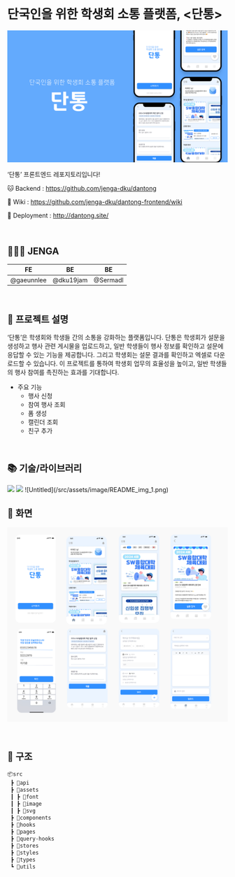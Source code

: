 # 단국인을 위한 학생회 소통 플랫폼, <단통>

![Untitled](/src/assets/image/README_img_0.png)

‘단통’ 프론트엔드 레포지토리입니다!

🐱 Backend : https://github.com/jenga-dku/dantong

📙 Wiki : https://github.com/jenga-dku/dantong-frontend/wiki

🔗 Deployment : http://dantong.site/

<br/>

## 🧑🏻‍💻 JENGA

| FE         | BE        | BE       |
| ---------- | --------- | -------- |
| @gaeunnlee | @dku19jam | @Sermadl |

<br/>

## 📢 프로젝트 설명

‘단통’은 학생회와 학생들 간의 소통을 강화하는 플랫폼입니다. 단통은 학생회가 설문을 생성하고 행사 관련 게시물을 업로드하고, 일반 학생들이 행사 정보를 확인하고 설문에 응답할 수 있는 기능을 제공합니다. 그리고 학생회는 설문 결과를 확인하고 엑셀로 다운로드할 수 있습니다. 이 프로젝트를 통하여 학생회 업무의 효율성을 높이고, 일반 학생들의 행사 참여를 촉진하는 효과를 기대합니다.

- 주요 기능
  - 행사 신청
  - 참여 행사 조회
  - 폼 생성
  - 캘린더 조회
  - 친구 추가

<br/>

## 📚 기술/라이브러리

 <img src="https://img.shields.io/badge/react-61DAFB?style=for-the-badge&logo=react&logoColor=black">
 <img src="https://shields.io/badge/TypeScript-3178C6?logo=TypeScript&logoColor=FFF&style=for-the-badge">
![Untitled](/src/assets/image/README_img_1.png)

<br/>

## 📱 화면

![Untitled](/src/assets/image/README_img_2.png)

<br/>

## 📁 구조

```tsx
📦src
 ┣ 📂api
 ┣ 📂assets
 ┃ ┣ 📂font
 ┃ ┣ 📂image
 ┃ ┣ 📂svg
 ┣ 📂components
 ┣ 📂hooks
 ┣ 📂pages
 ┣ 📂query-hooks
 ┣ 📂stores
 ┣ 📂styles
 ┣ 📂types
 ┗ 📂utils
```

<br/>
